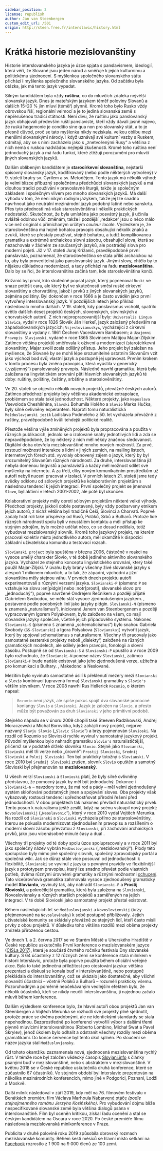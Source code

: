 ```yaml
---
sidebar_position: 2
license: republish
author: Jan van Steenbergen
custom_edit_url: /501
origin: http://steen.free.fr/interslavic/history.html
---
```


# Krátká historie mezislovanštiny

Historie interslovanského jazyka je úzce spjata s panslavismem, ideologií, která věří, že Slované jsou jeden národ a směřuje k jejich kulturnímu a politickému sjednocení. S myšlenkou společného slovanského státu přichází i myšlenka společného slovanského jazyka. Od začátku byla otázka, jak má tento jazyk vypadat.

Silným kandidátem byla vždy **ruština**, co do mluvčích zdaleka největší slovanský jazyk. Dnes je mateřským jazykem téměř poloviny Slovanů a dalších 15–20 % jím mluví (téměř) plynně. Kromě toho bylo Rusko vždy obrovskou říší, regionální velmocí a je to jediná slovanská země s nepřerušenou tradicí státnosti. Není divu, že ruštinu jako panslovanský jazyk obhajovali především ruští panslavisté, kteří vždy dávali jasně najevo, že ruská hegemonie je conditio sine qua non pro slovanský stát, a to je přesně důvod, proč se tato myšlenka nikdy nezískala. velkou oblibu mezi menšími slovanskými národy. I když uznávají své kulturní vazby s Ruskem, odmítají, aby se s nimi zacházelo jako s „znetvořenými Rusy“ a většina z nich nemá s ruskou nadvládou nejlepší zkušenosti. Kromě toho ruština není jednoduchý jazyk a má řadu funkcí, které ztěžují porozumění pro mluvčí jiných slovanských jazyků.

Dalším oblíbeným kandidátem je **starocírkevní slovanština**, nejstarší spisovný slovanský jazyk, kodifikovaný (nebo podle některých vytvořený) v 9. století bratry sv. Cyrilem a sv. Metodějem. Tento jazyk má několik výhod: je velmi blízce příbuzný společnému předchůdci slovanských jazyků a má dlouhou tradici používání v pravoslavné liturgii, takže je společným základem i společným vlivem pro mnoho slovanských jazyků. Má další výhodu v tom, že není nikým rodným jazykem, takže jej lze snadno navrhnout jako neutrální mezinárodní jazyk podobný latině nebo sanskrtu. Přes tyto přednosti má však staroslověnština i několik praktických nedostatků. Skutečnost, že byla umístěna jako posvátný jazyk, ji učinila zvláště odolnou vůči změnám, takže i pozdější „redakce“ jsou o něco málo více než originál s přimíchaným určitým _couleur locale_. Výsledkem je, že staroslověnština má hojně bohatou pravopis obsahující několik znaků a zvuků, které se přestaly používat, stejně bohatou, a tudíž komplikovanou gramatiku a extrémně archaickou slovní zásobu, obsahující slova, která se nezachovala v žádném ze současných jazyků, ale postrádají slova pro moderní pojetí. Již v 17. století Juraj Križanić, pravděpodobně první panslavista, poznamenal, že staroslověnština se stala příliš archaickou na to, aby byla proveditelná jako panslovanský jazyk. Jinými slovy, chtělo by to nějakou důkladnou modernizaci, a tady přichází na řadu **mezislovanština**. Dalo by se říci, že interslovanština začíná tam, kde staroslověnština končí.

Križanić byl první, kdo skutečně popsal jazyk, který pojmenoval `Ruski` ve snaze potěšit cara, ale který byl ve skutečnosti směsí ruské církevní slovanštiny a chorvatštiny, jakož i prvků z jiných slovanských jazyků, zejména polštiny. Byl dokončen v roce 1666 a je často uváděn jako první vytvořený interslovanský jazyk. V pozdějších letech jeho příklad následovalo mnoho dalších. V 19. století, kdy panslavismus vrcholil, spatřilo světlo dalších deset projektů českých, slovenských, slovinských a chorvatských autorů. Z nich nejpropracovanější byly: `Universalis Lingua Slavica`, vydal v roce 1826 Slovák Ján Herkeľ, jazyk založený především na západoslovanských jazycích; `Vsjeslovianьskyь`, vycházející z církevní slovanštiny a vydaný r. 1861 Čechem Vaceslavem Bambasem; a `Uzajemni Pravopis Slavjanski`, vydané v roce 1865 Slovincem Matijou Majar-Ziljskim. Zatímco většina projektů směřovala k oživení a modernizaci (staro)církevní slovanštiny, Majar zvolil zcela odlišný přístup. Jeho projekt byl založen na myšlence, že Slované by se mohli lépe srozumitelné ostatním Slovanům vzít jako výchozí bod svůj vlastní jazyk a postupně jej upravovat. Prvním krokem v tomto procesu byla změna pravopisu, která vyústila v generický („vzájemný“) panslovanský pravopis. Následně navrhl gramatiku, která byla založena na lingvistickém srovnání pěti hlavních slovanských jazyků té doby: ruštiny, polštiny, češtiny, srbštiny a staroslověnštiny.

Ve 20. století se objevilo několik nových projektů, převážně českých autorů. Zatímco předchozí projekty byly většinou akademické extrapolace, problémem se stala také jednoduchost. Některé projekty, jako `Neposlava` Vsevoloda Cheshikhina, `Slavski` Bohumila Holého a `Slovio` Marka Hučka, byly silně ovlivněny esperantem. Naproti tomu naturalistická `Mežduslavjanski jezik` Ladislava Podmeleho z 50. let vycházela převážně z ruštiny, pravděpodobně kvůli tehdejší politické realitě.

Přestože většina výše zmíněných projektů byla propracována a použita v různých publikacích, jednalo se o izolované snahy jednotlivých lidí a zdá se nepravděpodobné, že by některý z nich měl někdy značnou sledovanost. Digitální doba otevřela mezislovanštině mnoho nových možností. Za prvé, rostoucí možnosti interakce s lidmi v jiných zemích, na mailing listech, internetových fórech atd. vyvolaly obnovený zájem o jazyk, který by byl srozumitelný Slovanům různých národností. Za druhé, interslovanština již nebyla doménou lingvistů a panslavistů a každý měl možnost sdílet své myšlenky na internetu. A za třetí, díky novým komunikačním prostředkům už autoři nebyli nuceni pracovat v izolaci. V prvních letech 21. století jsme tedy svědky odklonu od sólových projektů ke kolaborativním projektům s následnou tendencí k jejich integraci. První společný projekt se jmenoval `Slovo`, byl aktivní v letech 2001-2002, ale poté byl ukončen.

Kolaborativní projekty měly oproti sólovým projektům některé velké výhody. Předchozí projekty, jakkoli dobře postavené, byly vždy podbarveny etnikem jejich autorů, z nichž většina byli tradičně Češi, Slovinci a Chorvati. Poprvé začaly hrát roli také příspěvky od Rusů, Poláků, Srbů a Bulharů. Protože lidé různých národností spolu byli v neustálém kontaktu a měli přístup ke stejným zdrojům, bylo možné udělat něco, co se dosud nedělalo, totiž vybudovat mezislovanský slovník. Kromě toho jazykový projekt, na kterém pracoval kolektiv místo jednotlivého autora, měl okamžitě k dispozici základní uživatelskou komunitu a testovací rozsah.

`Slovianski project` byla spuštěna v březnu 2006, částečně v reakci na vysoce umělý charakter Slovio, v té době jediného aktivního slovanského jazyka. Vycházel ze stejného konceptu lingvistického srovnání, který také použil Majar-Ziljski. V úvahu byly brány všechny živé slovanské jazyky s alespoň 1 milionem mluvčích, a to tak, že západní, východní a jižní slovanština měly stejnou váhu. V prvních dnech projektu autoři experimentovali s různými verzemi jazyka. `Slovianski-P` (písmeno `P` se vztahuje ke slovu :en[pidgin] nebo :notr[prosti], slovanské slovo pro „jednoduchý“), poprvé navržené Ondrejem Rečnikem a později přijaté Gabrielem Svobodou, se mělo stát vysoce zjednodušeným jazykem. , postavené podle podobných linií jako jazyky pidgin. `Slovianski-N` (písmeno `N` znamená „naturalismus“), iniciované Janem van Steenbergenem a později vypracovaným Igorem Polyakovem, bylo založeno na všem, co mají slovanské jazyky společné, včetně jejich případového systému. Nakonec `Slovianski-S` (písmeno `S` znamená „schematicismus“) bylo snahou Gabriela Svobody (`GS-Slovianski`) a Igora Polyakova (`Slovjanskaj`) vytvořit jazyk, který by spojoval schematismus s naturalismem. Všechny tři pracovaly jako samostatné sesterské projekty neboli „dialekty“, založené na různých gramatických modelech, ale sdílely jeden pravopis, fonologii a slovní zásobu. Postupně se od `Slovianski-S` a `Slovianski-P` upustilo a v roce 2009 bylo rozhodnuto, že `Slovianski-N` ponese název `Slovianski`, zatímco `Slovianski-P` bude nadále existovat jako jeho zjednodušená verze, užitečná pro komunikaci s Bulhary. , Makedonci a Neslované.

Mezitím bylo vyvinuto samostatné úsilí k překlenutí mezery mezi `Slovianski` a `Slovio` kombinací (upravená forma) `Slovianski` gramatiky s `Slovio's` větším slovníkem. V roce 2008 navrhl Rus Hellerick `Rozumio`, o kterém napsal:

> `Rozumio` není jazyk, ale spíše pokus spojit dva slovanské pomocné konlangy `Slovio` a `Slovianski`. Jazyk je založen na `Slovio`, a přesto může být považován za druh `Slovianski` v jeho primitivní podobě.

Stejného nápadu se v únoru 2009 chopili také Steeven Radzikowski, Andrej Moraczewski a Michal Borovička, když zahájili nový projekt, nejprve nazvaný `Slavju Slovio` („`Slavic Slovio`“) a brzy pojmenován `Slovioski`. Na rozdíl od Rozumio se Slovioski rychle vyvinul v samostatný jazykový projekt. Původní myšlenkou bylo nahradit gramatiku `Slovio's` naturalističtější, přičemž se v podstatě drželo slovníku `Slovio`. Stejně jako `Slovianski`, `Slovioski`  měl tři verze nebo „úrovně“: `Prostij Slovioski`, `Srednij Slovioski`  a `Polnij Slovioski`. Ten byl prakticky totožný s `Slovianski`. V roce 2010 byl `Srednij Slovioski` zrušen, slovník `Slovio` opuštěn a samotný Slovioski byl přejmenován na **mezislovanský**.

U všech verzí `Slovianski` a `Slovioski` platí, že byly silně ovlivněny představou, že pomocný jazyk by měl být jednoduchý. Dokonce i `Slovianski-N` – navzdory tomu, že má rod a pády – měl velmi zjednodušený systém skloňování podstatných jmen a spojování sloves. Oba projekty však vykazovaly rostoucí tendenci upřednostňovat přírodní řešení před jednoduchostí. V obou projektech tak nakonec převládl naturalistický prvek. Tento posun k naturalismu ještě zesílil, když na scénu vstoupil nový projekt: `Novoslovienskij` („`Neoslavonic`“), který v roce 2010 vydal Vojtěch Merunka. Na rozdíl od `Slovianski` a `Slovioski` vycházela přímo ze staroslověnštiny, kterou se pokusila modernizovat zjednodušením pravopisu a rozšířením o moderní slovní zásobu převzatou z `Slovianski`, při zachování archaických prvků, jako jsou vícenásobné minulé časy a duál .

Všechny tři projekty od té doby spolu úzce spolupracovaly a v roce 2011 byl jako společný název vybrán `Medžuslovjanski` („mezislovanský“). Plody této spolupráce byly mimo jiné společný slovník, společný zpravodajský portál a společná wiki. Jak se důraz stále více posouval od jednoduchosti k flexibilitě, `Slovianski` se vyvinul z jazyka s pevnými pravidly ve flexibilnější jazyk s prototypem pravopisu, který lze snadno převést podle vlastních potřeb, dvěma různými úrovněmi gramatiky a různými možnostmi [ochucení][ 1]. Tato víceúrovňová gramatika zahrnovala vysoce zjednodušený gramatický model **Slovianto**, vyvinutý tak, aby nahradil `Slovianski-P` a **Prostij Slovioski**, a pokročilejší gramatiku, která byla založena na `Slovianski`, Novosloviensky a různých starších projektů a zaměřených na jejich integraci. V té době Slovioski jako samostatný projekt přestal existovat.

Během následujících let se `Medžuslovjanski` a `Novoslovienskij` (brzy přejmenované na `Novoslověnsky`) k sobě postupně přibližovaly. Jejich uživatelské komunity se skládaly převážně ze stejných lidí, kteří často mísili prvky z obou projektů. V důsledku toho většina rozdílů mezi oběma projekty zmizela přirozenou cestou.

Ve dnech 1. a 2. června 2017 se ve Starém Městě u Uherského Hradiště v České republice uskutečnila První konference o mezislovanském jazyce ([CISLa 2017][2]), která je součástí čtvrtého ročníku festivalu Dny slovanské kultury. S 64 účastníky z 12 různých zemí se konference stala milníkem v historii Interslavic, protože byla poprvé použita během oficiální veřejné akce. Byla to také jedinečná příležitost pro otestování jazyka: většina prezentací a diskusí se konala buď v interslovanštině, nebo postupně překládala do interslovanštiny, což se ukázalo jako dostatečné, aby všichni slovanští účastníci – včetně Poláků a Bulharů – rozuměli prakticky všemu. Pozoruhodným a poměrně neočekávaným vedlejším efektem bylo, že několik účastníků, kteří se nikdy neučili interslovanštinu, ji najednou začalo mluvit během konference.

Dalším výsledkem konference bylo, že hlavní autoři obou projektů Jan van Steenbergen a Vojtěch Merunka se rozhodli své projekty plně sjednotit, protože práce se dvěma podobnými, ale ne identickými standardy se stala nepohodlnou. Bezprostředně po konferenci vytvořili výbor s dalšími třemi plynně mluvícími interslovanštinou (Roberto Lombino, Michał Swat a Pavel Skrylev), jehož úkolem bylo odhalit a odstranit všechny rozdíly mezi oběma gramatikami. Do konce července byl tento úkol splněn. Po sloučení se název jazyka stal `Medžuslovjansky`.

Od tohoto okamžiku zaznamenala nová, sjednocená mezislovanština rychlý růst. V témže roce byl založen vědecký časopis [Slovjani.info][3] s články psanými buď v mezislovanštině, nebo s abstraktem v mezislovanštině. V květnu 2018 se v České republice uskutečnila druhá konference, které se zúčastnilo 67 účastníků. Ve stejném období byl Interslavic prezentován na několika mezinárodních konferencích, mimo jiné v Podgorici, Poznani, Lodži a Moskvě.

Další milník následoval v září 2019, kdy měl na 76. filmovém festivalu v Benátkách premiéru film Václava Marhoula [Nabarvené ptáče][4] _(podle stejnojmenného románu Jerzyho Kosińského)_. Pro vybudování dojmu blíže nespecifikované slovanské země byla většina dialogů psána v interslovanštině. Film byl oceněn kritikou, získal řadu ocenění a stal se českým kandidátem na Oscara v roce 2020. Po české premiéře filmu následovala mezislovanská minikonference v Praze.

Publicita v druhé polovině roku 2019 způsobila obrovský rozmach mezislovanské komunity. Během šesti měsíců se hlavní místo setkání na [Facebook][5] rozrostlo z 1 900 na 9 000 členů ze 100 zemí.

[1]: ../vocabulary/flavourisation.md

[2]: http://cisla.slavic-union.org/

[3]: http://slovjani.info/

[4]: http://steen.free.fr/interslavic/the_painted_bird.html

[5]: https://www.facebook.com/groups/interslavic

